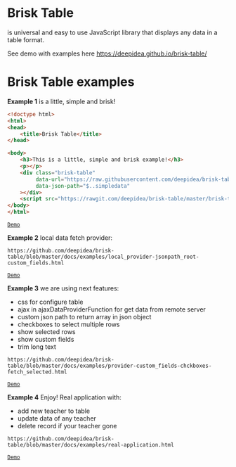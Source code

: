 # Brisk Table
is universal and easy to use JavaScript library that displays any data in a table format.

See demo with examples here  https://deepidea.github.io/brisk-table/


# Brisk Table examples

**Example 1** is a little, simple and brisk!

```html
<!doctype html>
<html>
<head>
    <title>Brisk Table</title>
</head>

<body>
    <h3>This is a little, simple and brisk example!</h3>
    <p></p>
    <div class="brisk-table"
         data-url="https://raw.githubusercontent.com/deepidea/brisk-table/master/json-server-db/db.json"
         data-json-path="$..simpledata"
    ></div>
    <script src="https://rawgit.com/deepidea/brisk-table/master/brisk-table.js"></script>
</body>
</html>
```
[`Demo`](https://deepidea.github.io/brisk-table/examples/get-data-from-remote-server.html)

**Example 2** local data fetch provider:

`https://github.com/deepidea/brisk-table/blob/master/docs/examples/local_provider-jsonpath_root-custom_fields.html`

[`Demo`](https://deepidea.github.io/brisk-table/examples/local_provider-jsonpath_root-custom_fields.html)

**Example 3** we are using next features:
* css for configure table
* ajax in ajaxDataProviderFunction for get data from remote server
* custom json path to return array in json object
* checkboxes to select multiple rows
* show selected rows
* show custom fields
* trim long text

`https://github.com/deepidea/brisk-table/blob/master/docs/examples/provider-custom_fields-chckboxes-fetch_selected.html`

[`Demo`](https://deepidea.github.io/brisk-table/examples/provider-custom_fields-chckboxes-fetch_selected.html)

**Example 4** Enjoy! Real application with:
* add new teacher to table
* update data of any teacher
* delete record if your teacher gone

`https://github.com/deepidea/brisk-table/blob/master/docs/examples/real-application.html`

[`Demo`](https://deepidea.github.io/brisk-table/examples/real-application.html)